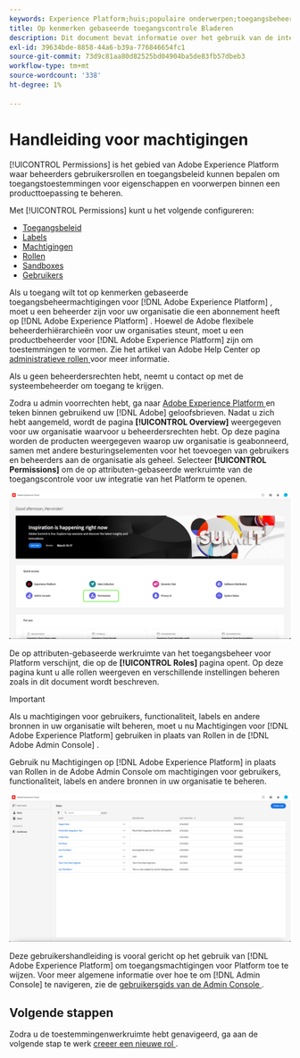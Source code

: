 ```yaml
---
keywords: Experience Platform;huis;populaire onderwerpen;toegangsbeheer;op attribuut-gebaseerde toegangscontrole;ABAC
title: Op kenmerken gebaseerde toegangscontrole Bladeren
description: Dit document bevat informatie over het gebruik van de interface voor machtigingen in Adobe Experience Platform
exl-id: 39634bde-8858-44a6-b39a-776846654fc1
source-git-commit: 73d9c81aa80d82525bd04904ba5de83fb57dbeb3
workflow-type: tm+mt
source-wordcount: '338'
ht-degree: 1%

---
```


# Handleiding voor machtigingen

[!UICONTROL Permissions] is het gebied van Adobe Experience Platform waar beheerders gebruikersrollen en toegangsbeleid kunnen bepalen om toegangstoestemmingen voor eigenschappen en voorwerpen binnen een producttoepassing te beheren.

Met [!UICONTROL Permissions] kunt u het volgende configureren:

* [Toegangsbeleid](./policies.md)
* [Labels](./labels.md)
* [Machtigingen](./permissions.md)
* [Rollen](./roles.md)
* [Sandboxes](./sandboxes.md)
* [Gebruikers](./users.md)

Als u toegang wilt tot op kenmerken gebaseerde toegangsbeheermachtigingen voor [!DNL Adobe Experience Platform] , moet u een beheerder zijn voor uw organisatie die een abonnement heeft op [!DNL Adobe Experience Platform] . Hoewel de Adobe flexibele beheerderhiërarchieën voor uw organisaties steunt, moet u een productbeheerder voor [!DNL Adobe Experience Platform] zijn om toestemmingen te vormen. Zie het artikel van Adobe Help Center op [ administratieve rollen ](https://helpx.adobe.com/enterprise/using/admin-roles.html) voor meer informatie.

Als u geen beheerdersrechten hebt, neemt u contact op met de systeembeheerder om toegang te krijgen.

Zodra u admin voorrechten hebt, ga naar [ Adobe Experience Platform ](https://experience.adobe.com/) en teken binnen gebruikend uw [!DNL Adobe] geloofsbrieven. Nadat u zich hebt aangemeld, wordt de pagina **[!UICONTROL Overview]** weergegeven voor uw organisatie waarvoor u beheerdersrechten hebt. Op deze pagina worden de producten weergegeven waarop uw organisatie is geabonneerd, samen met andere besturingselementen voor het toevoegen van gebruikers en beheerders aan de organisatie als geheel. Selecteer **[!UICONTROL Permissions]** om de op attributen-gebaseerde werkruimte van de toegangscontrole voor uw integratie van het Platform te openen.

![ fc-select-product ](../../images/flac-ui/flac-select-product.png)

De op attributen-gebaseerde werkruimte van het toegangsbeheer voor Platform verschijnt, die op de **[!UICONTROL Roles]** pagina opent. Op deze pagina kunt u alle rollen weergeven en verschillende instellingen beheren zoals in dit document wordt beschreven.

>[!IMPORTANT]
>
>Als u machtigingen voor gebruikers, functionaliteit, labels en andere bronnen in uw organisatie wilt beheren, moet u nu Machtigingen voor [!DNL Adobe Experience Platform] gebruiken in plaats van Rollen in de [!DNL Adobe Admin Console] .

Gebruik nu Machtigingen op [!DNL Adobe Experience Platform] in plaats van Rollen in de Adobe Admin Console om machtigingen voor gebruikers, functionaliteit, labels en andere bronnen in uw organisatie te beheren.

![ fc-select-rollen ](../../images/flac-ui/flac-select-roles.png)

Deze gebruikershandleiding is vooral gericht op het gebruik van [!DNL Adobe Experience Platform] om toegangsmachtigingen voor Platform toe te wijzen. Voor meer algemene informatie over hoe te om [!DNL Admin Console] te navigeren, zie de [ gebruikersgids van de Admin Console ](https://helpx.adobe.com/nl/enterprise/using/admin-console.html).

## Volgende stappen

Zodra u de toestemmingenwerkruimte hebt genavigeerd, ga aan de volgende stap te werk [ creeer een nieuwe rol ](roles.md).
